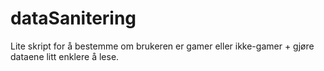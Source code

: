 # dataSanitering
Lite skript for å bestemme om brukeren er gamer eller ikke-gamer + gjøre dataene litt enklere å lese.
